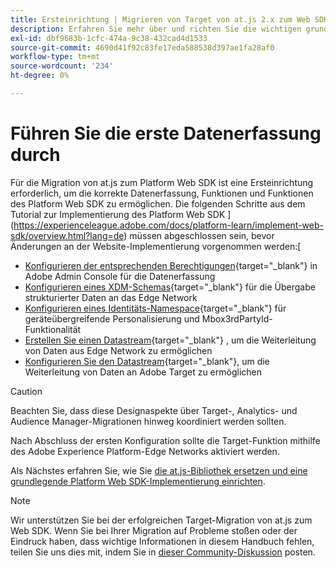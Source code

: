 ```yaml
---
title: Ersteinrichtung | Migrieren von Target von at.js 2.x zum Web SDK
description: Erfahren Sie mehr über und richten Sie die wichtigen grundlegenden Elemente ein, die für Ihre Implementierung des Platform Web SDK erforderlich sind
exl-id: dbf9683b-1cfc-474a-9c38-432cad4d1533
source-git-commit: 4690d41f92c83fe17eda588538d397ae1fa28af0
workflow-type: tm+mt
source-wordcount: '234'
ht-degree: 0%

---
```


# Führen Sie die erste Datenerfassung durch

Für die Migration von at.js zum Platform Web SDK ist eine Ersteinrichtung erforderlich, um die korrekte Datenerfassung, Funktionen und Funktionen des Platform Web SDK zu ermöglichen. Die folgenden Schritte aus dem Tutorial zur Implementierung des Platform Web SDK ](https://experienceleague.adobe.com/docs/platform-learn/implement-web-sdk/overview.html?lang=de) müssen abgeschlossen sein, bevor Änderungen an der Website-Implementierung vorgenommen werden:[

- [Konfigurieren der entsprechenden Berechtigungen](https://experienceleague.adobe.com/docs/platform-learn/implement-web-sdk/initial-configuration/configure-permissions.html){target="_blank"} in Adobe Admin Console für die Datenerfassung
- [Konfigurieren eines XDM-Schemas](https://experienceleague.adobe.com/docs/platform-learn/implement-web-sdk/initial-configuration/configure-schemas.html){target="_blank"} für die Übergabe strukturierter Daten an das Edge Network
- [Konfigurieren eines Identitäts-Namespace](https://experienceleague.adobe.com/docs/platform-learn/implement-web-sdk/initial-configuration/configure-identities.html){target="_blank"} für geräteübergreifende Personalisierung und Mbox3rdPartyId-Funktionalität
- [Erstellen Sie einen Datastream](https://experienceleague.adobe.com/docs/platform-learn/implement-web-sdk/initial-configuration/configure-datastream.html){target="_blank"} , um die Weiterleitung von Daten aus Edge Network zu ermöglichen
- [Konfigurieren Sie den Datastream](https://experienceleague.adobe.com/docs/platform-learn/implement-web-sdk/applications-setup/setup-target.html#configure-the-datastream){target="_blank"}, um die Weiterleitung von Daten an Adobe Target zu ermöglichen

>[!CAUTION]
>
>Beachten Sie, dass diese Designaspekte über Target-, Analytics- und Audience Manager-Migrationen hinweg koordiniert werden sollten.

Nach Abschluss der ersten Konfiguration sollte die Target-Funktion mithilfe des Adobe Experience Platform-Edge Networks aktiviert werden.

Als Nächstes erfahren Sie, wie Sie [die at.js-Bibliothek ersetzen und eine grundlegende Platform Web SDK-Implementierung einrichten](replace-library.md).

>[!NOTE]
>
>Wir unterstützen Sie bei der erfolgreichen Target-Migration von at.js zum Web SDK. Wenn Sie bei Ihrer Migration auf Probleme stoßen oder der Eindruck haben, dass wichtige Informationen in diesem Handbuch fehlen, teilen Sie uns dies mit, indem Sie in [dieser Community-Diskussion](https://experienceleaguecommunities.adobe.com/t5/adobe-experience-platform-data/tutorial-discussion-migrate-target-from-at-js-to-web-sdk/m-p/575587#M463) posten.
